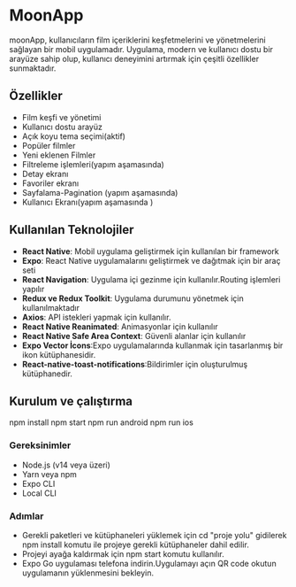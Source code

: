 # MoonApp

moonApp, kullanıcıların film içeriklerini keşfetmelerini ve yönetmelerini sağlayan bir mobil uygulamadır. Uygulama, modern ve kullanıcı dostu bir arayüze sahip olup, kullanıcı deneyimini artırmak için çeşitli özellikler sunmaktadır.

## Özellikler

- Film keşfi ve yönetimi
- Kullanıcı dostu arayüz
- Açık koyu tema seçimi(aktif)
- Popüler filmler
- Yeni eklenen Filmler
- Filtreleme işlemleri(yapım aşamasında)
- Detay ekranı
- Favoriler ekranı
- Sayfalama-Pagination (yapım aşamasında)
- Kullanıcı Ekranı(yapım aşamasında )

## Kullanılan Teknolojiler

- **React Native**: Mobil uygulama geliştirmek için kullanılan bir framework
- **Expo**: React Native uygulamalarını geliştirmek ve dağıtmak için bir araç seti
- **React Navigation**: Uygulama içi gezinme için kullanılır.Routing işlemleri yapılır
- **Redux ve Redux Toolkit**: Uygulama durumunu yönetmek için kullanılmaktadır
- **Axios**: API istekleri yapmak için kullanılır.
- **React Native Reanimated**: Animasyonlar için kullanılır
- **React Native Safe Area Context**: Güvenli alanlar için kullanılır
- **Expo Vector İcons**:Expo uygulamalarında kullanmak için tasarlanmış bir ikon kütüphanesidir.
- **React-native-toast-notifications**:Bildirimler için oluşturulmuş kütüphanedir.

## Kurulum ve çalıştırma

npm install
npm start
npm run android
npm run ios

### Gereksinimler

- Node.js (v14 veya üzeri)
- Yarn veya npm
- Expo CLI
- Local CLI

### Adımlar

- Gerekli paketleri ve kütüphaneleri yüklemek için cd "proje yolu" gidilerek npm install komutu ile projeye gerekli kütüphaneler dahil edilir.
- Projeyi ayağa kaldırmak için
  npm start
  komutu kullanılır.
- Expo Go uygulaması telefona indirin.Uygulamayı açın QR code okutun uygulamanın yüklenmesini bekleyin.
